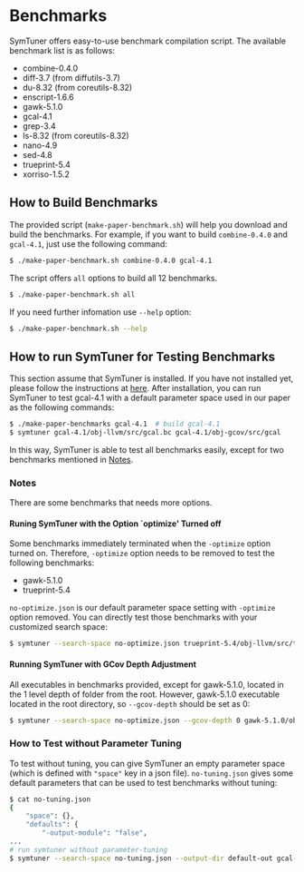 # Benchmarks
SymTuner offers easy-to-use benchmark compilation script.
The available benchmark list is as follows:
* combine-0.4.0
* diff-3.7 (from diffutils-3.7)
* du-8.32 (from coreutils-8.32)
* enscript-1.6.6
* gawk-5.1.0
* gcal-4.1
* grep-3.4
* ls-8.32 (from coreutils-8.32)
* nano-4.9
* sed-4.8
* trueprint-5.4
* xorriso-1.5.2

## How to Build Benchmarks
The provided script (`make-paper-benchmark.sh`) will help you download and build the benchmarks.
For example, if you want to build `combine-0.4.0` and `gcal-4.1`, just use the following command:
```bash
$ ./make-paper-benchmark.sh combine-0.4.0 gcal-4.1
```
The script offers `all` options to build all 12 benchmarks.
```bash
$ ./make-paper-benchmark.sh all
```

If you need further infomation use `--help` option:
```bash
$ ./make-paper-benchmark.sh --help
```

## How to run SymTuner for Testing Benchmarks
This section assume that SymTuner is installed.
If you have not installed yet, please follow the instructions at [here](https://github.com/skkusal/symtuner).
After installation, you can run SymTuner to test gcal-4.1 with a default parameter space used in our paper as the following commands:
```bash
$ ./make-paper-benchmarks gcal-4.1  # build gcal-4.1
$ symtuner gcal-4.1/obj-llvm/src/gcal.bc gcal-4.1/obj-gcov/src/gcal
```
In this way, SymTuner is able to test all benchmarks easily, except for two benchmarks mentioned in [Notes](#Notes).

### Notes
There are some benchmarks that needs more options.

#### Runing SymTuner with the Option `optimize' Turned off
Some benchmarks immediately terminated when the `-optimize` option turned on.
Therefore, `-optimize` option needs to be removed to test the following benchmarks:
* gawk-5.1.0
* trueprint-5.4

`no-optimize.json` is our default parameter space setting with `-optimize` option removed.
You can directly test those benchmarks with your customized search space:
```bash
$ symtuner --search-space no-optimize.json trueprint-5.4/obj-llvm/src/trueprint.bc trueprint-5.4/obj-gcov/src/trueprint
```

#### Running SymTuner with GCov Depth Adjustment
All executables in benchmarks provided, except for gawk-5.1.0, located in the 1 level depth of folder from the root.
However, gawk-5.1.0 executable located in the root directory, so `--gcov-depth` should be set as 0:
```bash
$ symtuner --search-space no-optimize.json --gcov-depth 0 gawk-5.1.0/obj-llvm/gawk.bc gawk-5.1.0/obj-gcov/gawk
```

### How to Test without Parameter Tuning
To test without tuning, you can give SymTuner an empty parameter space (which is defined with `"space"` key in a json file).
`no-tuning.json` gives some default parameters that can be used to test benchmarks without tuning:
```bash
$ cat no-tuning.json
{
    "space": {},
    "defaults": {
        "-output-module": "false",
...
# run symtuner without parameter-tuning
$ symtuner --search-space no-tuning.json --output-dir default-out gcal-4.1/obj-llvm/src/gcal.bc gcal-4.1/obj-gcov/src/gcal
```
